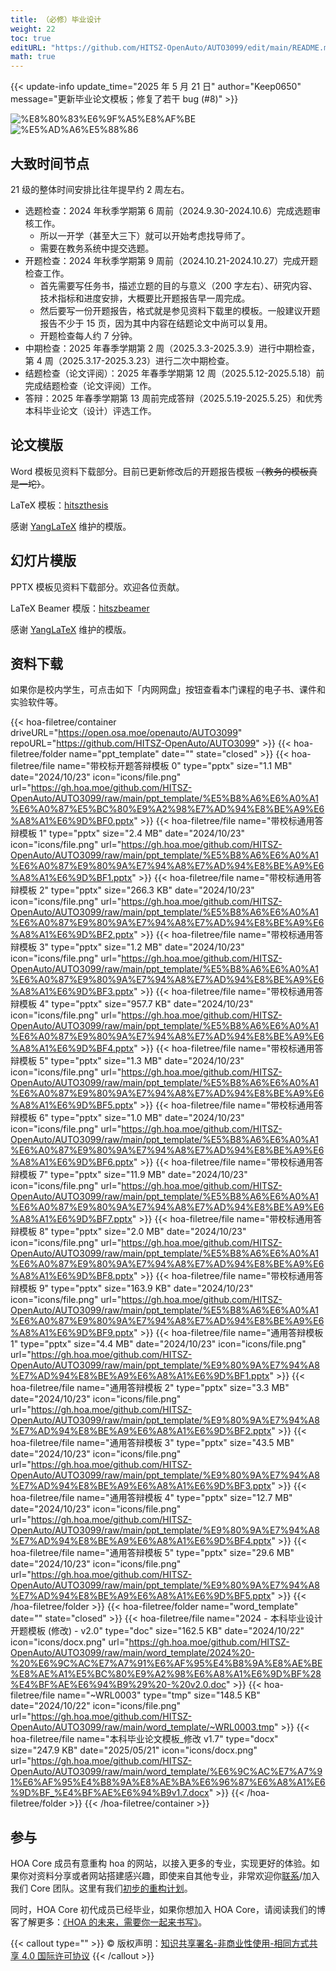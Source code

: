 ```yaml
---
title: （必修）毕业设计
weight: 22
toc: true
editURL: "https://github.com/HITSZ-OpenAuto/AUTO3099/edit/main/README.md"
math: true
---
```


{{< update-info update_time="2025 年 5 月 21 日" author="Keep0650" message="更新毕业论文模板；修复了若干 bug (#8)" >}}


<div class="img-div hx-mt-4 hx-flex-row hx-justify-start hx-items-center">

![%E8%80%83%E6%9F%A5%E8%AF%BE](https://img.shields.io/badge/%E8%80%83%E6%9F%A5%E8%AF%BE-green)
![%E5%AD%A6%E5%88%86](https://img.shields.io/badge/%E5%AD%A6%E5%88%86-10-moccasin)

</div>

<!--

<div class="img-div hx-mt-4 hx-flex-row hx-justify-start hx-items-center">

![%E6%88%90%E7%BB%A9%E6%9E%84%E6%88%90](https://img.shields.io/badge/%E6%88%90%E7%BB%A9%E6%9E%84%E6%88%90-gold)
![%E8%AE%BA%E6%96%87100%](https://img.shields.io/badge/%E8%AE%BA%E6%96%87-100%25-wheat)
</div>

-->

## 大致时间节点

21 级的整体时间安排比往年提早约 2 周左右。

- 选题检查：2024 年秋季学期第 6 周前（2024.9.30-2024.10.6）完成选题审核工作。
  - 所以一开学（甚至大三下）就可以开始考虑找导师了。
  - 需要在教务系统中提交选题。
- 开题检查：2024 年秋季学期第 9 周前（2024.10.21-2024.10.27）完成开题检查工作。
  - 首先需要写任务书，描述立题的目的与意义（200 字左右）、研究内容、技术指标和进度安排，大概要比开题报告早一周完成。
  - 然后要写一份开题报告，格式就是参见资料下载里的模板。一般建议开题报告不少于 15 页，因为其中内容在结题论文中尚可以复用。
  - 开题检查每人约 7 分钟。
- 中期检查：2025 年春季学期第 2 周（2025.3.3-2025.3.9）进行中期检查，第 4 周（2025.3.17-2025.3.23）进行二次中期检查。
- 结题检查（论文评阅）：2025 年春季学期第 12 周（2025.5.12-2025.5.18）前完成结题检查（论文评阅）工作。
- 答辩：2025 年春季学期第 13 周前完成答辩（2025.5.19-2025.5.25）和优秀本科毕业论文（设计）评选工作。

## 论文模版

Word 模板见资料下载部分。目前已更新修改后的开题报告模板 ~~（教务的模板真是一坨）~~。

LaTeX 模板：[hitszthesis](https://github.com/YangLaTeX/hitszthesis)

感谢 [YangLaTeX](https://github.com/YangLaTeX) 维护的模版。

## 幻灯片模版

PPTX 模板见资料下载部分。欢迎各位贡献。

LaTeX Beamer 模版：[hitszbeamer](https://github.com/YangLaTeX/hitszbeamer)

感谢 [YangLaTeX](https://github.com/YangLaTeX) 维护的模版。

## 资料下载

如果你是校内学生，可点击如下「内网网盘」按钮查看本门课程的电子书、课件和实验软件等。

{{< hoa-filetree/container driveURL="https://open.osa.moe/openauto/AUTO3099" repoURL="https://github.com/HITSZ-OpenAuto/AUTO3099" >}}
{{< hoa-filetree/folder name="ppt_template" date="" state="closed" >}}
{{< hoa-filetree/file name="带校标开题答辩模板 0" type="pptx" size="1.1 MB" date="2024/10/23" icon="icons/file.png" url="https://gh.hoa.moe/github.com/HITSZ-OpenAuto/AUTO3099/raw/main/ppt_template/%E5%B8%A6%E6%A0%A1%E6%A0%87%E5%BC%80%E9%A2%98%E7%AD%94%E8%BE%A9%E6%A8%A1%E6%9D%BF0.pptx" >}}
{{< hoa-filetree/file name="带校标通用答辩模板 1" type="pptx" size="2.4 MB" date="2024/10/23" icon="icons/file.png" url="https://gh.hoa.moe/github.com/HITSZ-OpenAuto/AUTO3099/raw/main/ppt_template/%E5%B8%A6%E6%A0%A1%E6%A0%87%E9%80%9A%E7%94%A8%E7%AD%94%E8%BE%A9%E6%A8%A1%E6%9D%BF1.pptx" >}}
{{< hoa-filetree/file name="带校标通用答辩模板 2" type="pptx" size="266.3 KB" date="2024/10/23" icon="icons/file.png" url="https://gh.hoa.moe/github.com/HITSZ-OpenAuto/AUTO3099/raw/main/ppt_template/%E5%B8%A6%E6%A0%A1%E6%A0%87%E9%80%9A%E7%94%A8%E7%AD%94%E8%BE%A9%E6%A8%A1%E6%9D%BF2.pptx" >}}
{{< hoa-filetree/file name="带校标通用答辩模板 3" type="pptx" size="1.2 MB" date="2024/10/23" icon="icons/file.png" url="https://gh.hoa.moe/github.com/HITSZ-OpenAuto/AUTO3099/raw/main/ppt_template/%E5%B8%A6%E6%A0%A1%E6%A0%87%E9%80%9A%E7%94%A8%E7%AD%94%E8%BE%A9%E6%A8%A1%E6%9D%BF3.pptx" >}}
{{< hoa-filetree/file name="带校标通用答辩模板 4" type="pptx" size="957.7 KB" date="2024/10/23" icon="icons/file.png" url="https://gh.hoa.moe/github.com/HITSZ-OpenAuto/AUTO3099/raw/main/ppt_template/%E5%B8%A6%E6%A0%A1%E6%A0%87%E9%80%9A%E7%94%A8%E7%AD%94%E8%BE%A9%E6%A8%A1%E6%9D%BF4.pptx" >}}
{{< hoa-filetree/file name="带校标通用答辩模板 5" type="pptx" size="1.3 MB" date="2024/10/23" icon="icons/file.png" url="https://gh.hoa.moe/github.com/HITSZ-OpenAuto/AUTO3099/raw/main/ppt_template/%E5%B8%A6%E6%A0%A1%E6%A0%87%E9%80%9A%E7%94%A8%E7%AD%94%E8%BE%A9%E6%A8%A1%E6%9D%BF5.pptx" >}}
{{< hoa-filetree/file name="带校标通用答辩模板 6" type="pptx" size="1.0 MB" date="2024/10/23" icon="icons/file.png" url="https://gh.hoa.moe/github.com/HITSZ-OpenAuto/AUTO3099/raw/main/ppt_template/%E5%B8%A6%E6%A0%A1%E6%A0%87%E9%80%9A%E7%94%A8%E7%AD%94%E8%BE%A9%E6%A8%A1%E6%9D%BF6.pptx" >}}
{{< hoa-filetree/file name="带校标通用答辩模板 7" type="pptx" size="11.9 MB" date="2024/10/23" icon="icons/file.png" url="https://gh.hoa.moe/github.com/HITSZ-OpenAuto/AUTO3099/raw/main/ppt_template/%E5%B8%A6%E6%A0%A1%E6%A0%87%E9%80%9A%E7%94%A8%E7%AD%94%E8%BE%A9%E6%A8%A1%E6%9D%BF7.pptx" >}}
{{< hoa-filetree/file name="带校标通用答辩模板 8" type="pptx" size="2.0 MB" date="2024/10/23" icon="icons/file.png" url="https://gh.hoa.moe/github.com/HITSZ-OpenAuto/AUTO3099/raw/main/ppt_template/%E5%B8%A6%E6%A0%A1%E6%A0%87%E9%80%9A%E7%94%A8%E7%AD%94%E8%BE%A9%E6%A8%A1%E6%9D%BF8.pptx" >}}
{{< hoa-filetree/file name="带校标通用答辩模板 9" type="pptx" size="163.9 KB" date="2024/10/23" icon="icons/file.png" url="https://gh.hoa.moe/github.com/HITSZ-OpenAuto/AUTO3099/raw/main/ppt_template/%E5%B8%A6%E6%A0%A1%E6%A0%87%E9%80%9A%E7%94%A8%E7%AD%94%E8%BE%A9%E6%A8%A1%E6%9D%BF9.pptx" >}}
{{< hoa-filetree/file name="通用答辩模板 1" type="pptx" size="4.4 MB" date="2024/10/23" icon="icons/file.png" url="https://gh.hoa.moe/github.com/HITSZ-OpenAuto/AUTO3099/raw/main/ppt_template/%E9%80%9A%E7%94%A8%E7%AD%94%E8%BE%A9%E6%A8%A1%E6%9D%BF1.pptx" >}}
{{< hoa-filetree/file name="通用答辩模板 2" type="pptx" size="3.3 MB" date="2024/10/23" icon="icons/file.png" url="https://gh.hoa.moe/github.com/HITSZ-OpenAuto/AUTO3099/raw/main/ppt_template/%E9%80%9A%E7%94%A8%E7%AD%94%E8%BE%A9%E6%A8%A1%E6%9D%BF2.pptx" >}}
{{< hoa-filetree/file name="通用答辩模板 3" type="pptx" size="43.5 MB" date="2024/10/23" icon="icons/file.png" url="https://gh.hoa.moe/github.com/HITSZ-OpenAuto/AUTO3099/raw/main/ppt_template/%E9%80%9A%E7%94%A8%E7%AD%94%E8%BE%A9%E6%A8%A1%E6%9D%BF3.pptx" >}}
{{< hoa-filetree/file name="通用答辩模板 4" type="pptx" size="12.7 MB" date="2024/10/23" icon="icons/file.png" url="https://gh.hoa.moe/github.com/HITSZ-OpenAuto/AUTO3099/raw/main/ppt_template/%E9%80%9A%E7%94%A8%E7%AD%94%E8%BE%A9%E6%A8%A1%E6%9D%BF4.pptx" >}}
{{< hoa-filetree/file name="通用答辩模板 5" type="pptx" size="29.6 MB" date="2024/10/23" icon="icons/file.png" url="https://gh.hoa.moe/github.com/HITSZ-OpenAuto/AUTO3099/raw/main/ppt_template/%E9%80%9A%E7%94%A8%E7%AD%94%E8%BE%A9%E6%A8%A1%E6%9D%BF5.pptx" >}}
{{< /hoa-filetree/folder >}}
{{< hoa-filetree/folder name="word_template" date="" state="closed" >}}
{{< hoa-filetree/file name="2024 - 本科毕业设计开题模板 (修改) - v2.0" type="doc" size="162.5 KB" date="2024/10/22" icon="icons/docx.png" url="https://gh.hoa.moe/github.com/HITSZ-OpenAuto/AUTO3099/raw/main/word_template/2024%20-%20%E6%9C%AC%E7%A7%91%E6%AF%95%E4%B8%9A%E8%AE%BE%E8%AE%A1%E5%BC%80%E9%A2%98%E6%A8%A1%E6%9D%BF%28%E4%BF%AE%E6%94%B9%29%20-%20v2.0.doc" >}}
{{< hoa-filetree/file name="~WRL0003" type="tmp" size="148.5 KB" date="2024/10/22" icon="icons/file.png" url="https://gh.hoa.moe/github.com/HITSZ-OpenAuto/AUTO3099/raw/main/word_template/~WRL0003.tmp" >}}
{{< hoa-filetree/file name="本科毕业论文模板_修改 v1.7" type="docx" size="247.9 KB" date="2025/05/21" icon="icons/docx.png" url="https://gh.hoa.moe/github.com/HITSZ-OpenAuto/AUTO3099/raw/main/word_template/%E6%9C%AC%E7%A7%91%E6%AF%95%E4%B8%9A%E8%AE%BA%E6%96%87%E6%A8%A1%E6%9D%BF_%E4%BF%AE%E6%94%B9v1.7.docx" >}}
{{< /hoa-filetree/folder >}}
{{< /hoa-filetree/container >}}

## 参与

HOA Core 成员有意重构 hoa 的网站，以接入更多的专业，实现更好的体验。如果你对资料分享或者网站搭建感兴趣，即使来自其他专业，非常欢迎你[联系](mailto:hi@hoa.moe)/加入我们 Core 团队。这里有我们[初步的重构计划](https://historical-mousepad-286.notion.site/HOA-1f71751ad5fe80978c70d9e32330d7e6)。

同时，HOA Core 初代成员已经毕业，如果你想加入 HOA Core，请阅读我们的博客了解更多：[《HOA 的未来，需要你一起来书写》](https://hoa.moe/news/future-of-hoa)。

{{< callout type="" >}}
  © 版权声明：[知识共享署名-非商业性使用-相同方式共享 4.0 国际许可协议](https://creativecommons.org/licenses/by-nc-sa/4.0/)
{{< /callout >}}

